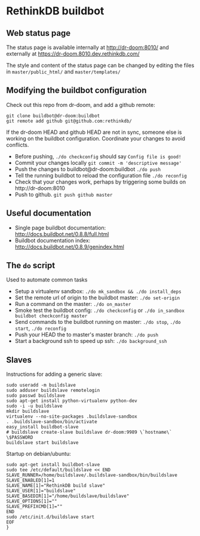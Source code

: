 # RethinkDB buildbot

## Web status page

The status page is available internally at [http://dr-doom:8010/](http://dr-doom:8010/) and
externally at https://dr-doom.8010.dev.rethinkdb.com/

The style and content of the status page can be changed by editing the
files in `master/public_html/` and `master/templates/`

## Modifying the buildbot configuration

Check out this repo from dr-doom, and add a github remote:

```
git clone buildbot@dr-doom:buildbot
git remote add github git@github.com:rethinkdb/
```

If the dr-doom HEAD and github HEAD are not in sync, someone else is
working on the buildbot configuration. Coordinate your changes to
avoid conflicts.

* Before pushing, `./do checkconfig` should say `Config file is good!`
* Commit your changes locally `git commit -m 'descriptive message'`
* Push the changes to buildbot@dr-doom:buildbot `./do push`
* Tell the running buildbot to reload the configuration file `./do reconfig`
* Check that your changes work, perhaps by triggering some builds on http://dr-doom:8010
* Push to github. `git push github master`

## Useful documentation

* Single page buildbot documentation: http://docs.buildbot.net/0.8.8/full.html
* Buildbot documentation index: http://docs.buildbot.net/0.8.9/genindex.html

## The `do` script

Used to automate common tasks

* Setup a virtualenv sandbox: `./do mk_sandbox && ./do install_deps`
* Set the remote url of origin to the buildbot master: `./do set-origin`
* Run a command on the master: `./do on_master`
* Smoke test the buildbot config: `./do checkconfig` or `./do in_sandbox buildbot checkconfig master`
* Send commands to the buildbot running on master: `./do stop`, `./do start`, `./do reconfig`
* Push your HEAD the to master's master branch: `./do push`
* Start a background ssh to speed up ssh: `./do background_ssh`

## Slaves

Instructions for adding a generic slave:

```
sudo useradd -m buildslave
sudo adduser buildslave remotelogin
sudo passwd buildslave
sudo apt-get install python-virtualenv python-dev
sudo -i -u buildslave
mkdir buildslave
virtualenv --no-site-packages .buildslave-sandbox
. .buildslave-sandbox/bin/activate
easy_install buildbot-slave
# buildslave create-slave buildslave dr-doom:9989 \`hostname\` \$PASSWORD
buildslave start buildslave
```

Startup on debian/ubuntu:

```
sudo apt-get install buildbot-slave
sudo tee /etc/default/buildslave << END
SLAVE_RUNNER=/home/buildslave/.buildslave-sandbox/bin/buildslave
SLAVE_ENABLED[1]=1
SLAVE_NAME[1]="RethinkDB build slave"
SLAVE_USER[1]="buildslave"
SLAVE_BASEDIR[1]="/home/buildslave/buildslave"
SLAVE_OPTIONS[1]=""
SLAVE_PREFIXCMD[1]=""
END
sudo /etc/init.d/buildslave start
EOF
}
```
